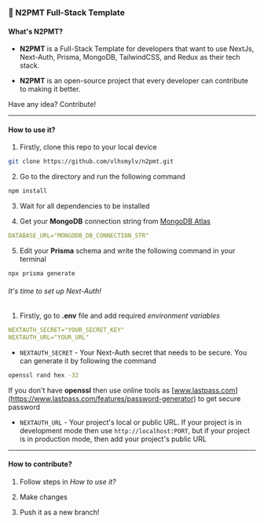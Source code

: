 ### 🚀 N2PMT Full-Stack Template

#### What's N2PMT?

- **N2PMT** is a Full-Stack Template for developers that want to use NextJs, Next-Auth, Prisma, MongoDB, TailwindCSS, and Redux as their tech stack.

- **N2PMT** is an open-source project that every developer can contribute to making it better.

Have any idea? Contribute!

---

#### How to use it?

1. Firstly, clone this repo to your local device

```sh
git clone https://github.com/vlhsmylv/n2pmt.git
```

2. Go to the directory and run the following command

```sh
npm install
```

3. Wait for all dependencies to be installed

4. Get your **MongoDB** connection string from [MongoDB Atlas](https://www.mongodb.com/atlas/database)

```YAML
DATABASE_URL="MONGODB_DB_CONNECTION_STR"
```

5. Edit your **Prisma** schema and write the following command in your terminal

```sh
npx prisma generate
```

###### It's time to set up Next-Auth!

1. Firstly, go to **.env** file and add required _environment variables_

```YAML
NEXTAUTH_SECRET="YOUR_SECRET_KEY"
NEXTAUTH_URL="YOUR_URL"
```

- `NEXTAUTH_SECRET` - Your Next-Auth secret that needs to be secure. You can generate it by following the command

```sh
openssl rand hex -32
```

If you don't have **openssl** then use online tools as [www.lastpass.com](https://www.lastpass.com/features/password-generator) to get secure password

- `NEXTAUTH_URL` - Your project's local or public URL. If your project is in development mode then use `http://localhost:PORT`, but if your project is in production mode, then add your project's public URL

---

#### How to contribute?

1. Follow steps in *How to use it?*

2. Make changes

3. Push it as a new branch!
